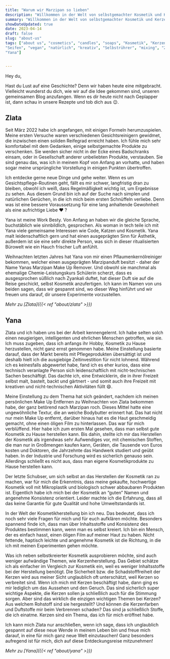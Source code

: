 ```yaml
---
title: "Warum wir Marzipan so lieben"
description: "Willkommen in der Welt von selbstgemachter Kosmetik und Kerzen! Erfahre, warum Yana und Zlata ihre Kosmetik und Kerzen selbst herstellen und lerne die Hintergründe ihres außergewöhnlichen Hobbys sowie die Background-Story ihres Blogs kennen."
summary: "Willkommen in der Welt von selbstgemachter Kosmetik und Kerzen! Erfahre, warum Yana und Zlata ihre Kosmetik und Kerzen selbst herstellen und lerne die Hintergründe ihres außergewöhnlichen Hobbys sowie die Background-Story ihres Blogs kennen."
showDateUpdated: true
date: 2023-04-14
draft: false
slug: "about-us"
tags: ["about us", "cosmetics", "candles", "soaps", "Kosmetik", "Kerzen",
"Seifen", "vegan", "natürlich", "kreativ", "Selbstrührer", "mixing", "Zlata",
"Yana"]


---
```

Hey du,

Hast du Lust auf eine Geschichte? Denn wir haben heute eine mitgebracht.
Vielleicht wunderst du dich, wie wir auf die
Idee gekommen sind, unseren gemeinsamen Blog anzufangen. Wenn es dir heute nicht
nach Geplapper ist, dann schau in
unsere Rezepte und tob dich aus :wink:.

## Zlata

Seit März 2022 habe ich angefangen, mit einigen Formeln herumzuspielen. Meine
ersten Versuche waren verschiedenen
Gesichtsreinigern gewidmet,
die inzwischen einen soliden Reifegrad erreicht haben. Ich fühle mich sehr
komfortabel mit dem
Gedanken, einige selbstgemachte Produkte zu verschenken. Sie werden sicher nicht
in der Ecke eines Badschranks einsam,
oder in Gesellschaft anderer unbeliebten Produkte, verstauben. Sie sind genau
das, was ich in meinem Kopf von Anfang an
vorhatte, und haben sogar meine ursprüngliche Vorstellung in einigen Punkten
übertroffen.

Ich entdecke gerne neue Dinge und gehe weiter. Wenn es um
Gesichtspflege-Routinen geht, fällt es mir schwer, langfristig
dran zu bleiben, obwohl ich weiß, dass Regelmäßigkeit wichtig ist, um Ergebnisse
zu sehen. Aus
diesem Grund bin ich auf der Suche nach simplen und natürlichen Gerüchen, in die
ich mich beim ersten Schnüffeln
verliebe. Denn was ist eine bessere Voraussetzung für eine lang anhaltende
Gewohnheit als eine aufrichtige Liebe :heart:
?

Yana ist meine Work Besty. Von Anfang an haben wir die gleiche Sprache,
buchstäblich wie sinnbildlich, gesprochen. Als
woman in tech teile ich mit Yana viele gemeinsame Interessen wie Code, Katzen
und Kosmetik. Yana malt leidenschaftlich
gern und hat einen ausgeprägten Sinn für Ästhetik, außerdem ist sie eine sehr
direkte Person, was sich in dieser
ritualisierten Bürowelt wie ein Hauch frischer Luft anfühlt.

Weihnachten letzten Jahres hat Yana von mir einen Pflaumenkernölreiniger
bekommen, welcher einen ausgeprägten
Marzipanduft
besitzt - daher der Name Yanas Marzipan Make Up Remover. Und obwohl sie manchmal
als ehemalige Chemie-Leistungskurs
Schülerin scherzt, dass es ausgesprochen süßlich nach Zyankali duftet, hat
dieser Duft sie auf die Reise geschickt,
selbst Kosmetik anzufertigen. Ich kann im Namen von uns beiden sagen, dass wir
gespannt sind, wo dieser Weg hinführt
und wir freuen uns darauf, dir unsere Experimente vorzustellen.

_Mehr zu [Zlata]({{< ref "about/zlata" >}})_

## Yana

Zlata und ich haben uns bei der Arbeit kennengelernt. Ich habe selten solch
einen neugierigen, intelligenten und
ehrlichen Menschen getroffen, wie sie. Ich muss zugeben, dass ich anfangs ihr
Hobby, Kosmetik zu Hause herzustellen,
nicht ganz ernst genommen habe. Meine Einstellung basierte darauf, dass der
Markt bereits mit Pflegeprodukten
übersättigt ist und deshalb hielt ich die ausgiebige Zeitinvestition für nicht
lohnend. Während ich es keinesfalls
abgewertet habe, fand ich es eher kurios, dass eine technisch veranlagte Person
sich leidenschaftlich mit
nicht-technischen Sachen beschäftigt. Das dachte ich, eine Entwicklerin, die in
ihrer Freizeit selbst malt, bastelt,
backt und gärtnert - und somit auch ihre Freizeit mit kreativen und
nicht-technischen Aktivitäten füllt :smile:.

Meine Einstellung zu dem Thema hat sich geändert, nachdem ich meinen
persönlichen Make Up Entfernen zu Weihnachten von
Zlata bekommen habe, der ganz betörend nach Marzipan roch. Dieses Mittel hatte
eine ungewöhnliche Textur, die an weiche
Bodybutter erinnert hat. Das hat nicht nur mein Make Up entfernt, darüber hinaus
hat es die Haut geschmeidig gemacht,
ohne einen öligen Film zu hinterlassen. Das war für mich verblüffend. Hier habe
ich zum ersten Mal gesehen, dass man
selbst gute Kosmetik zu Hause herstellen kann.
Bis dahin, stellte ich mir das Herstellen der Kosmetik als irgendwas sehr
Aufwendiges vor, mit chemischen Stoffen, die
man nur in Großmengen kaufen kann, Geräten, die Tausende von Euros kosten und
Doktoren, die Jahrzehnte das Handwerk
studiert und geübt haben. In der Industrie und Forschung wird es sicherlich
genauso sein. Allerdings schließt es nicht
aus, dass man eigene Kosmetikprodukte zu Hause herstellen kann.

Der letzte Schubser, um sich selbst an das Herstellen der Kosmetik ran zu
machen, war für mich die Erkenntnis, dass
meine gekaufte, hochwertige Kosmetik voll mit Mikroplastik und biologisch schwer
abbaubaren Produkten ist. Eigentlich
habe ich mich bei der Kosmetik an “guten” Namen und angenehme Konsistenz
orientiert. Leider machte ich die Erfahrung,
dass all das keine
Garantie für gute Qualität und hohe Umweltstandards ist.

In der Welt der Kosmetikherstellung bin ich neu. Das bedeutet, dass ich noch
sehr viele Fragen für mich und für euch
aufklären möchte. Besonders spannend finde ich, dass man über Inhaltsstoffe und
Konsistenz des Produktes
bestimmen kann, wenn man
es selbst kreiert. Ich bin ein Mensch, der es einfach hasst, einen öligen Film
auf meiner Haut zu haben. Nicht
fettende, haptisch leichte und angenehme Kosmetik ist die Richtung, in die ich
mit meinen Experimenten gehen möchte.

Was ich neben selbstkreierter Kosmetik ausprobieren möchte, sind auch weniger
aufwändige Themen, wie Kerzenherstellung.
Das Gebiet schätze ich als einfacher im Vergleich zur Kosmetik ein, weil es
weniger Inhaltsstoffe bei der Herstellung
benötigt. Die Sicherheit bzw. die Schadstofffreiheit der Kerzen wird aus meiner
Sicht unglaublich oft unterschätzt, weil
Kerzen so verbreitet
sind. Wenn ich mich mit Kerzen beschäftigt habe, dann ging es mir lediglich um
das Aussehen
und
den Geruch. Das sind sicherlich super wichtige Aspekte, die Kerzen sollen ja
schließlich auch für die Stimmung
sorgen. Aber sind das wirklich
die einzigen wichtigen Themen bei Kerzen? Aus welchem Rohstoff sind sie
hergestellt? Und
können
die Kerzenfarben und Duftstoffe mir beim Verbrennen schaden? Das sind ja
schließlich Stoffe, die ich einatme. Kerzen
sind ein
Thema, das ich für mich eröffnet habe.

Ich kann mich Zlata nur anschließen, wenn ich sage, dass ich unglaublich
gespannt auf diese neue Wende in meinem Leben
bin und freue mich darauf, in eine für mich ganz neue Welt einzutauchen! Ganz
besonders aufregend ist für mich, dich auf
diese Entdeckungsreise mitzunehmen!

_Mehr zu [Yana]({{< ref "about/yana" >}})_
